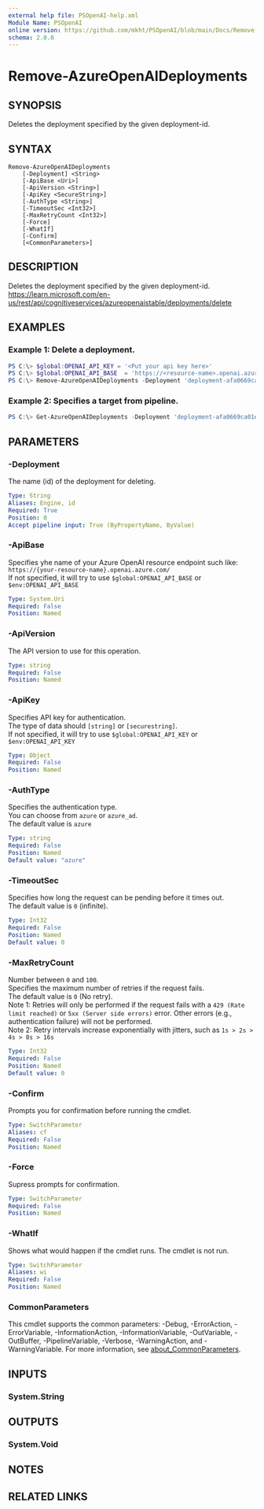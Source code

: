 ```yaml
---
external help file: PSOpenAI-help.xml
Module Name: PSOpenAI
online version: https://github.com/mkht/PSOpenAI/blob/main/Docs/Remove-AzureOpenAIDeployments.md
schema: 2.0.0
---
```


# Remove-AzureOpenAIDeployments

## SYNOPSIS
Deletes the deployment specified by the given deployment-id.

## SYNTAX

```
Remove-AzureOpenAIDeployments
    [-Deployment] <String>
    [-ApiBase <Uri>]
    [-ApiVersion <String>]
    [-ApiKey <SecureString>]
    [-AuthType <String>]
    [-TimeoutSec <Int32>]
    [-MaxRetryCount <Int32>]
    [-Force]
    [-WhatIf]
    [-Confirm]
    [<CommonParameters>]
```

## DESCRIPTION
Deletes the deployment specified by the given deployment-id.  
https://learn.microsoft.com/en-us/rest/api/cognitiveservices/azureopenaistable/deployments/delete

## EXAMPLES

### Example 1: Delete a deployment.
```powershell
PS C:\> $global:OPENAI_API_KEY = '<Put your api key here>'
PS C:\> $global:OPENAI_API_BASE  = 'https://<resource-name>.openai.azure.com/'
PS C:\> Remove-AzureOpenAIDeployments -Deployment 'deployment-afa0669ca01e4693ae3a93baf40f26d6'
```

### Example 2: Specifies a target from pipeline.
```powershell
PS C:\> Get-AzureOpenAIDeployments -Deployment 'deployment-afa0669ca01e4693ae3a93baf40f26d6' | Remove-AzureOpenAIDeployments -Force
```

## PARAMETERS

### -Deployment
The name (id) of the deployment for deleting.

```yaml
Type: String
Aliases: Engine, id
Required: True
Position: 0
Accept pipeline input: True (ByPropertyName, ByValue)
```

### -ApiBase
Specifies yhe name of your Azure OpenAI resource endpoint such like: 
`https://{your-resource-name}.openai.azure.com/`  
If not specified, it will try to use `$global:OPENAI_API_BASE` or `$env:OPENAI_API_BASE`

```yaml
Type: System.Uri
Required: False
Position: Named
```

### -ApiVersion
The API version to use for this operation.  

```yaml
Type: string
Required: False
Position: Named
```

### -ApiKey
Specifies API key for authentication.  
The type of data should `[string]` or `[securestring]`.  
If not specified, it will try to use `$global:OPENAI_API_KEY` or `$env:OPENAI_API_KEY`

```yaml
Type: Object
Required: False
Position: Named
```

### -AuthType
Specifies the authentication type.  
You can choose from `azure` or `azure_ad`.  
The default value is `azure`

```yaml
Type: string
Required: False
Position: Named
Default value: "azure"
```

### -TimeoutSec
Specifies how long the request can be pending before it times out.  
The default value is `0` (infinite).

```yaml
Type: Int32
Required: False
Position: Named
Default value: 0
```

### -MaxRetryCount
Number between `0` and `100`.  
Specifies the maximum number of retries if the request fails.  
The default value is `0` (No retry).  
Note 1: Retries will only be performed if the request fails with a `429 (Rate limit reached)` or `5xx (Server side errors)` error. Other errors (e.g., authentication failure) will not be performed.  
Note 2: Retry intervals increase exponentially with jitters, such as `1s > 2s > 4s > 8s > 16s`

```yaml
Type: Int32
Required: False
Position: Named
Default value: 0
```

### -Confirm
Prompts you for confirmation before running the cmdlet.

```yaml
Type: SwitchParameter
Aliases: cf
Required: False
Position: Named
```

### -Force
Supress prompts for confirmation.

```yaml
Type: SwitchParameter
Required: False
Position: Named
```

### -WhatIf
Shows what would happen if the cmdlet runs.
The cmdlet is not run.

```yaml
Type: SwitchParameter
Aliases: wi
Required: False
Position: Named
```

### CommonParameters
This cmdlet supports the common parameters: -Debug, -ErrorAction, -ErrorVariable, -InformationAction, -InformationVariable, -OutVariable, -OutBuffer, -PipelineVariable, -Verbose, -WarningAction, and -WarningVariable. For more information, see [about_CommonParameters](http://go.microsoft.com/fwlink/?LinkID=113216).

## INPUTS

### System.String

## OUTPUTS

### System.Void

## NOTES

## RELATED LINKS

